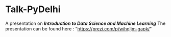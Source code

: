 # Talk-PyDelhi

A presentation on ***Introduction to Data Science and Machine Learning*** 
The presentation can be found here : "https://prezi.com/p/wihqljm-gapk/"
